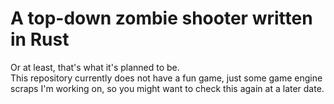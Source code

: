 # A top-down zombie shooter written in Rust

Or at least, that's what it's planned to be.  
This repository currently does not have a fun game, just some game
engine scraps I'm working on, so you might want to check this again at a
later date.
